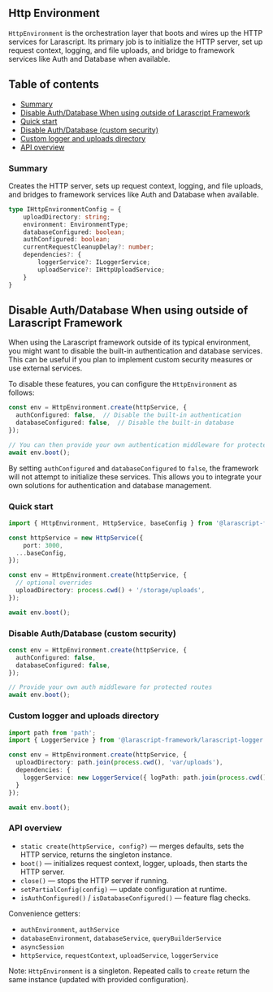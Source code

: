 ## Http Environment

`HttpEnvironment` is the orchestration layer that boots and wires up the HTTP services for Larascript. Its primary job is to initialize the HTTP server, set up request context, logging, and file uploads, and bridge to framework services like Auth and Database when available.

## Table of contents

- [Summary](#summary)
- [Disable Auth/Database When using outside of Larascript Framework](#disable-authdatabase-when-using-outside-of-larascript-framework)
- [Quick start](#quick-start)
- [Disable Auth/Database (custom security)](#disable-authdatabase-custom-security)
- [Custom logger and uploads directory](#custom-logger-and-uploads-directory)
- [API overview](#api-overview)

### Summary

Creates the HTTP server, sets up request context, logging, and file uploads, and bridges to framework services like Auth and Database when available.

```ts
type IHttpEnvironmentConfig = {
    uploadDirectory: string;
    environment: EnvironmentType;
    databaseConfigured: boolean;
    authConfigured: boolean;
    currentRequestCleanupDelay?: number;
    dependencies?: {
        loggerService?: ILoggerService;
        uploadService?: IHttpUploadService;
    }
}
```

## Disable Auth/Database When using outside of Larascript Framework

When using the Larascript framework outside of its typical environment, you might want to disable the built-in authentication and database services. This can be useful if you plan to implement custom security measures or use external services.

To disable these features, you can configure the `HttpEnvironment` as follows:

```ts
const env = HttpEnvironment.create(httpService, {
  authConfigured: false,  // Disable the built-in authentication
  databaseConfigured: false,  // Disable the built-in database
});

// You can then provide your own authentication middleware for protected routes
await env.boot();
```

By setting `authConfigured` and `databaseConfigured` to `false`, the framework will not attempt to initialize these services. This allows you to integrate your own solutions for authentication and database management.

### Quick start
```ts
import { HttpEnvironment, HttpService, baseConfig } from '@larascript-framework/larascript-http';

const httpService = new HttpService({
    port: 3000,
  ...baseConfig,
});

const env = HttpEnvironment.create(httpService, {
  // optional overrides
  uploadDirectory: process.cwd() + '/storage/uploads',
});

await env.boot();
```

### Disable Auth/Database (custom security)
```ts
const env = HttpEnvironment.create(httpService, {
  authConfigured: false,
  databaseConfigured: false,
});

// Provide your own auth middleware for protected routes
await env.boot();
```

### Custom logger and uploads directory
```ts
import path from 'path';
import { LoggerService } from '@larascript-framework/larascript-logger';

const env = HttpEnvironment.create(httpService, {
  uploadDirectory: path.join(process.cwd(), 'var/uploads'),
  dependencies: {
    loggerService: new LoggerService({ logPath: path.join(process.cwd(), 'var/logs') })
  }
});

await env.boot();
```

### API overview
- `static create(httpService, config?)` — merges defaults, sets the HTTP service, returns the singleton instance.
- `boot()` — initializes request context, logger, uploads, then starts the HTTP server.
- `close()` — stops the HTTP server if running.
- `setPartialConfig(config)` — update configuration at runtime.
- `isAuthConfigured()` / `isDatabaseConfigured()` — feature flag checks.

Convenience getters:
- `authEnvironment`, `authService`
- `databaseEnvironment`, `databaseService`, `queryBuilderService`
- `asyncSession`
- `httpService`, `requestContext`, `uploadService`, `loggerService`

Note: `HttpEnvironment` is a singleton. Repeated calls to `create` return the same instance (updated with provided configuration).


